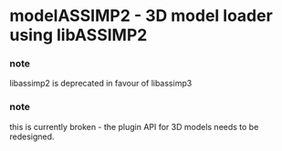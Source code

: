 modelASSIMP2 - 3D model loader using libASSIMP2
===

### note

libassimp2 is deprecated in favour of libassimp3

### note

this is currently broken - the plugin API for 3D models needs to be
redesigned.
